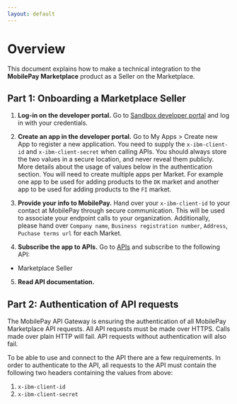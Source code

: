 ```yaml
---
layout: default
---
```


# Overview
This document explains how to make a technical integration to the **MobilePay Marketplace** product as a Seller on the Marketplace.

## <a name="marketplaceseller_onboarding"></a>**Part 1: Onboarding a Marketplace Seller**

1. **Log-in on the developer portal.** Go to [Sandbox developer portal](https://sandbox-developer.mobilepay.dk/) and log in with your credentials.

2. **Create an app in the developer portal.** Go to My Apps > Create new App to register a new application. You need to supply the `x-ibm-client-id` and `x-ibm-client-secret` when calling APIs. You should always store the two values in a secure location, and never reveal them publicly. More details about the usage of values below in the authentication section. You will need to create multiple apps per Market. For example one app to be used for adding products to the `DK` market and another app to be used for adding products to the `FI` market.

3. **Provide your info to MobilePay.** Hand over your `x-ibm-client-id` to your contact at MobilePay through secure communication. This will be used to associate your endpoint calls to your organization. Additionally, please hand over `Company name`, `Business registration number`, `Address`, `Puchase terms url` for each Market.

4. **Subscribe the app to APIs.**  Go to [APIs](https://sandbox-developer.mobilepay.dk/product) and subscribe to the following API:
-  Marketplace Seller

5. **Read API documentation.** 

## <a name="authenticationapi"></a> Part 2: Authentication of API requests 
The MobilePay API Gateway is ensuring the authentication of all MobilePay Marketplace API requests. All API requests must be made over HTTPS. Calls made over plain HTTP will fail. API requests without authentication will also fail.

To be able to use and connect to the API there are a few requirements. In order to authenticate to the API, all requests to the API must contain the following two headers containing the values from above:
1. `x-ibm-client-id`
2. `x-ibm-client-secret`
